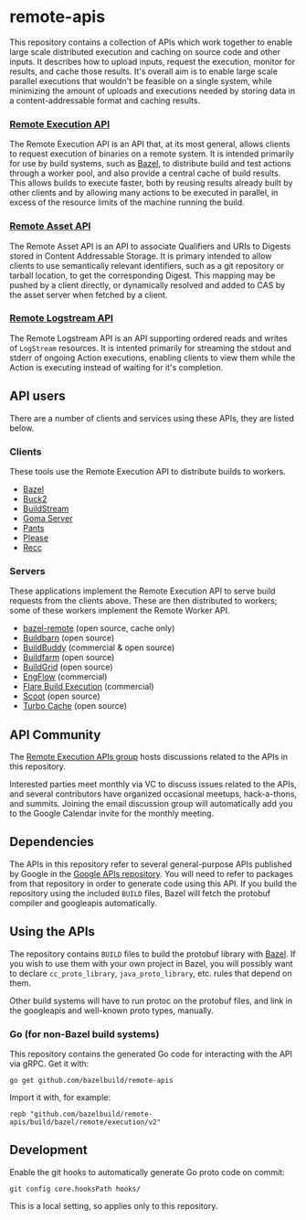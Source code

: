 # remote-apis

This repository contains a collection of APIs which work together to enable
large scale distributed execution and caching on source code and other inputs.
It describes how to upload inputs, request the execution, monitor for results,
and cache those results. It's overall aim is to enable large scale parallel executions
that wouldn't be feasible on a single system, while minimizing the amount of uploads
and executions needed by storing data in a content-addressable format and caching results.

### [Remote Execution API](build/bazel/remote/execution/v2/remote_execution.proto)

The Remote Execution API is an API that, at its most general, allows clients to request
execution of binaries on a remote system. It is intended primarily for use by build systems,
such as [Bazel](bazel.build), to distribute build and test actions through a worker pool,
and also provide a central cache of build results. This allows builds to execute
faster, both by reusing results already built by other clients and by allowing many
actions to be executed in parallel, in excess of the resource limits of the machine
running the build.

### [Remote Asset API](build/bazel/remote/asset/v1/remote_asset.proto)

The Remote Asset API is an API to associate Qualifiers and URIs to Digests stored in
Content Addressable Storage. It is primary intended to allow clients to use semantically
relevant identifiers, such as a git repository or tarball location, to get the corresponding
Digest. This mapping may be pushed by a client directly, or dynamically resolved and added
to CAS by the asset server when fetched by a client.

### [Remote Logstream API](build/bazel/remote/logstream/v1/remote_logstream.proto)

The Remote Logstream API is an API supporting ordered reads and writes of `LogStream`
resources. It is intented primarily for streaming the stdout and stderr of ongoing Action
executions, enabling clients to view them while the Action is executing instead of waiting
for it's completion.

## API users

There are a number of clients and services using these APIs, they are listed
below.

### Clients
These tools use the Remote Execution API to distribute builds to workers.

* [Bazel](https://bazel.build)
* [Buck2](https://github.com/facebook/buck2)
* [BuildStream](https://buildstream.build/)
* [Goma Server](https://chromium.googlesource.com/infra/goma/server/)
* [Pants](https://www.pantsbuild.org)
* [Please](https://please.build)
* [Recc](https://gitlab.com/bloomberg/recc)

### Servers
These applications implement the Remote Execution API to serve build requests
from the clients above. These are then distributed to workers; some of these
workers implement the Remote Worker API.

* [bazel-remote](https://github.com/buchgr/bazel-remote) (open source, cache only)
* [Buildbarn](https://github.com/buildbarn) (open source)
* [BuildBuddy](https://www.buildbuddy.io/) (commercial & open source)
* [Buildfarm](https://github.com/bazelbuild/bazel-buildfarm) (open source)
* [BuildGrid](https://buildgrid.build/) (open source)
* [EngFlow](https://www.engflow.com/) (commercial)
* [Flare Build Execution](https://flare.build/products/flare-build-execution) (commercial)
* [Scoot](https://github.com/twitter/scoot) (open source)
* [Turbo Cache](https://github.com/allada/turbo-cache) (open source)

## API Community

The [Remote Execution APIs
group](https://groups.google.com/forum/#!forum/remote-execution-apis) hosts
discussions related to the APIs in this repository.

Interested parties meet monthly via VC to discuss issues related to the APIs,
and several contributors have organized occasional meetups, hack-a-thons, and
summits. Joining the email discussion group will automatically add you to the
Google Calendar invite for the monthly meeting.

## Dependencies

The APIs in this repository refer to several general-purpose APIs published by
Google in the [Google APIs
repository](https://github.com/googleapis/googleapis). You will need to refer to
packages from that repository in order to generate code using this API. If you
build the repository using the included `BUILD` files, Bazel will fetch the
protobuf compiler and googleapis automatically.

## Using the APIs

The repository contains `BUILD` files to build the protobuf library with
[Bazel](https://bazel.build/). If you wish to use them with your own project in
Bazel, you will possibly want to declare `cc_proto_library`,
`java_proto_library`, etc. rules that depend on them.

Other build systems will have to run protoc on the protobuf files, and link in
the googleapis and well-known proto types, manually.

### Go (for non-Bazel build systems)

This repository contains the generated Go code for interacting with the API via
gRPC. Get it with:

```
go get github.com/bazelbuild/remote-apis
```

Import it with, for example:

```
repb "github.com/bazelbuild/remote-apis/build/bazel/remote/execution/v2"
```

## Development

Enable the git hooks to automatically generate Go proto code on commit:

```
git config core.hooksPath hooks/
```

This is a local setting, so applies only to this repository.
